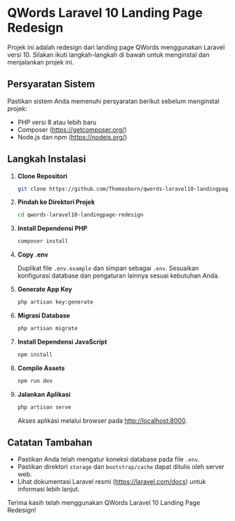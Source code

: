 # QWords Laravel 10 Landing Page Redesign

Projek ini adalah redesign dari landing page QWords menggunakan Laravel versi 10. Silakan ikuti langkah-langkah di bawah untuk menginstal dan menjalankan projek ini.

## Persyaratan Sistem
Pastikan sistem Anda memenuhi persyaratan berikut sebelum menginstal projek:

- PHP versi 8 atau lebih baru
- Composer (https://getcomposer.org/)
- Node.js dan npm (https://nodejs.org/)

## Langkah Instalasi

1. **Clone Repositori**

    ```bash
    git clone https://github.com/Thomasborn/qwords-laravel10-landingpage-redesign.git
    ```

2. **Pindah ke Direktori Projek**

    ```bash
    cd qwords-laravel10-landingpage-redesign
    ```

3. **Install Dependensi PHP**

    ```bash
    composer install
    ```

4. **Copy .env**

    Duplikat file `.env.example` dan simpan sebagai `.env`. Sesuaikan konfigurasi database dan pengaturan lainnya sesuai kebutuhan Anda.

5. **Generate App Key**

    ```bash
    php artisan key:generate
    ```

6. **Migrasi Database**

    ```bash
    php artisan migrate
    ```

7. **Install Dependensi JavaScript**

    ```bash
    npm install
    ```

8. **Compile Assets**

    ```bash
    npm run dev
    ```

9. **Jalankan Aplikasi**

    ```bash
    php artisan serve
    ```

    Akses aplikasi melalui browser pada [http://localhost:8000](http://localhost:8000).

## Catatan Tambahan

- Pastikan Anda telah mengatur koneksi database pada file `.env`.
- Pastikan direktori `storage` dan `bootstrap/cache` dapat ditulis oleh server web.
- Lihat dokumentasi Laravel resmi (https://laravel.com/docs) untuk informasi lebih lanjut.

Terima kasih telah menggunakan QWords Laravel 10 Landing Page Redesign!
